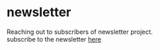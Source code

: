 # newsletter
Reaching out to subscribers of newsletter project. <br />
subscribe to the newsletter [here](https://spt-newsletter.herokuapp.com)
